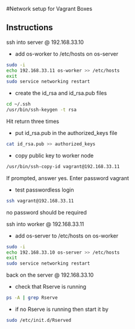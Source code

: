 #Network setup for Vagrant Boxes

## Instructions

 ssh into server @ 192.168.33.10

- add os-worker to /etc/hosts on os-server
```sh
sudo -i
echo 192.168.33.11 os-worker >> /etc/hosts
exit
sudo service networking restart
```

- create the id_rsa and id_rsa.pub files
```sh
cd ~/.ssh
/usr/bin/ssh-keygen -t rsa
```
Hit return three times

- put id_rsa.pub in the authorized_keys file
```sh
cat id_rsa.pub >> authorized_keys
```

- copy public key to worker node
```sh
/usr/bin/ssh-copy-id vagrant@192.168.33.11
```
If prompted, answer yes.  Enter password vagrant

- test passwordless login
```sh
ssh vagrant@192.168.33.11
```
no password should be required


ssh into worker @ 192.168.33.11

- add os-server to /etc/hosts on os-worker

```sh
sudo -i
echo 192.168.33.10 os-server >> /etc/hosts
exit
sudo service networking restart
```

back on the server @ 192.168.33.10

- check that Rserve is running

```sh
ps -A | grep Rserve
```

- if no Rserve is running then start it by

```sh
sudo /etc/init.d/Rserved
```

